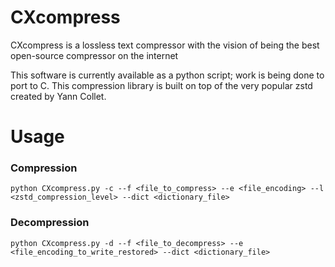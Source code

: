 # CXcompress
CXcompress is a lossless text compressor with the vision of being the best open-source compressor on the internet

This software is currently available as a python script; work is being done to port to C. This compression library is built on top of the very popular zstd created by Yann Collet.

# Usage
### Compression
```
python CXcompress.py -c --f <file_to_compress> --e <file_encoding> --l <zstd_compression_level> --dict <dictionary_file>
```

### Decompression
```
python CXcompress.py -d --f <file_to_decompress> --e <file_encoding_to_write_restored> --dict <dictionary_file>
```

